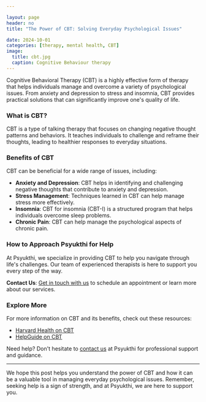 ```yaml
---

layout: page
header: no
title: "The Power of CBT: Solving Everyday Psychological Issues"

date: 2024-10-01
categories: [therapy, mental health, CBT]
image:
  title: cbt.jpg
  caption: Cognitive Behaviour therapy
---
```



Cognitive Behavioral Therapy (CBT) is a highly effective form of therapy that helps individuals manage and overcome a variety of psychological issues. From anxiety and depression to stress and insomnia, CBT provides practical solutions that can significantly improve one's quality of life.

### What is CBT?

CBT is a type of talking therapy that focuses on changing negative thought patterns and behaviors. It teaches individuals to challenge and reframe their thoughts, leading to healthier responses to everyday situations.

### Benefits of CBT

CBT can be beneficial for a wide range of issues, including:

- **Anxiety and Depression**: CBT helps in identifying and challenging negative thoughts that contribute to anxiety and depression.
- **Stress Management**: Techniques learned in CBT can help manage stress more effectively.
- **Insomnia**: CBT for insomnia (CBT-I) is a structured program that helps individuals overcome sleep problems.
- **Chronic Pain**: CBT can help manage the psychological aspects of chronic pain.

### How to Approach Psyukthi for Help

At Psyukthi, we specialize in providing CBT to help you navigate through life's challenges. Our team of experienced therapists is here to support you every step of the way.

**Contact Us**: [Get in touch with us](https://psyukthi.github.io/feeling-responsive/contact/) to schedule an appointment or learn more about our services.

### Explore More

For more information on CBT and its benefits, check out these resources:

- [Harvard Health on CBT](https://www.health.harvard.edu/blog/what-is-cognitive-behavioral-therapy-202406053047)
- [HelpGuide on CBT](https://www.helpguide.org/mental-health/treatment/cognitive-behavioral-therapy-cbt)

<div class="highlight-box">
  <p>Need help? Don't hesitate to <a href="https://psyukthi.github.io/feeling-responsive/contact/">contact us</a> at Psyukthi for professional support and guidance.</p>
</div>



---


We hope this post helps you understand the power of CBT and how it can be a valuable tool in managing everyday psychological issues. Remember, seeking help is a sign of strength, and at Psyukthi, we are here to support you.
